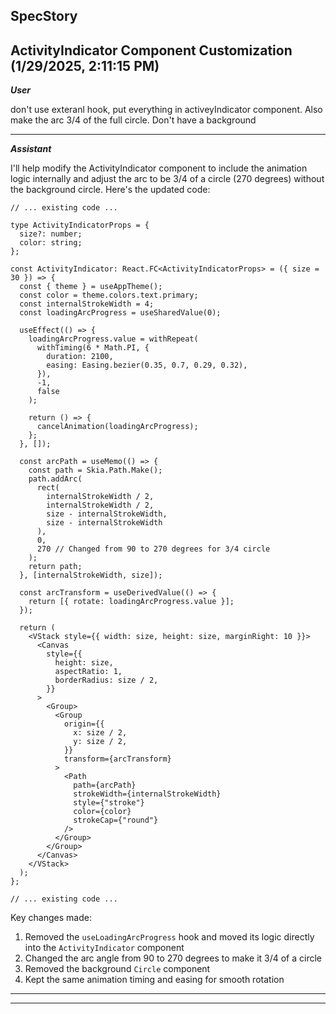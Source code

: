 ## SpecStory

## ActivityIndicator Component Customization (1/29/2025, 2:11:15 PM)

_**User**_

don't use exteranl hook, put everything in activeyIndicator component. Also make the arc 3/4 of the full circle. Don't have a background

---

_**Assistant**_

I'll help modify the ActivityIndicator component to include the animation logic internally and adjust the arc to be 3/4 of a circle (270 degrees) without the background circle. Here's the updated code:

```typescript:features/conversation-list/conversation-list-loading.tsx
// ... existing code ...

type ActivityIndicatorProps = {
  size?: number;
  color: string;
};

const ActivityIndicator: React.FC<ActivityIndicatorProps> = ({ size = 30 }) => {
  const { theme } = useAppTheme();
  const color = theme.colors.text.primary;
  const internalStrokeWidth = 4;
  const loadingArcProgress = useSharedValue(0);

  useEffect(() => {
    loadingArcProgress.value = withRepeat(
      withTiming(6 * Math.PI, {
        duration: 2100,
        easing: Easing.bezier(0.35, 0.7, 0.29, 0.32),
      }),
      -1,
      false
    );

    return () => {
      cancelAnimation(loadingArcProgress);
    };
  }, []);

  const arcPath = useMemo(() => {
    const path = Skia.Path.Make();
    path.addArc(
      rect(
        internalStrokeWidth / 2,
        internalStrokeWidth / 2,
        size - internalStrokeWidth,
        size - internalStrokeWidth
      ),
      0,
      270 // Changed from 90 to 270 degrees for 3/4 circle
    );
    return path;
  }, [internalStrokeWidth, size]);

  const arcTransform = useDerivedValue(() => {
    return [{ rotate: loadingArcProgress.value }];
  });

  return (
    <VStack style={{ width: size, height: size, marginRight: 10 }}>
      <Canvas
        style={{
          height: size,
          aspectRatio: 1,
          borderRadius: size / 2,
        }}
      >
        <Group>
          <Group
            origin={{
              x: size / 2,
              y: size / 2,
            }}
            transform={arcTransform}
          >
            <Path
              path={arcPath}
              strokeWidth={internalStrokeWidth}
              style={"stroke"}
              color={color}
              strokeCap={"round"}
            />
          </Group>
        </Group>
      </Canvas>
    </VStack>
  );
};

// ... existing code ...
```

Key changes made:
1. Removed the `useLoadingArcProgress` hook and moved its logic directly into the `ActivityIndicator` component
2. Changed the arc angle from 90 to 270 degrees to make it 3/4 of a circle
3. Removed the background `Circle` component
4. Kept the same animation timing and easing for smooth rotation

---



---

